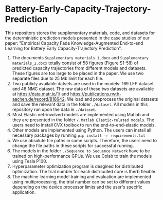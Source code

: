 # Battery-Early-Capacity-Trajectory-Prediction
This repository stores the supplementary materials, code, and datasets for the deterministic prediction models presented in the case studies of our paper: "Empirical Capacity Fade Knowledge-Augmented End-to-end Learning for Battery Early Capacity-Trajectory Prediction".
1. The documents `Supplementary materials_1.docx` and `Supplementary materials_2.docx` totally consist of 58 figures (Figure S1-58) of predicted capacity trajectories from different models and datasets. These figures are too large to be placed in the paper. We use two separate files due to 25 Mb limit for each file.
2. Two publicly available datsets are used in the models: 169 LFP dataset and 48 NMC dataset. The raw data of these two datasets are  available at https://data.matr.io/1/ and https://publications.rwth-aachen.de/record/818642. We load and proprocess the original datasets
and save the relevant data in the folder `./dataset`. All models in this repository run upon the data in `./dataset`.
3. Most Elastic net-involved models are implemented using Matlab and they are presented in the folder `/.Matlab Elastic-related models`. The users need to install CVX toolbox to run the end-to-end-elastic models.
4. Other models are implemented using Python. The users can install all necessary packages by running `pip install -r requirements.txt`
5. We use absolute file paths in some scripts. Therefore, the users need to change the file paths in these scripts for successful running.
6. The models in the folder `./Sequence to Sequence Network` have to be trained on high-performance GPUs. We use Colab to train the models using Tesla P100. 
7. Hyperparameter optimization program is desgined for distributed optimization. The trial number for each distributed core is therb flexible.
8. The machine learning model training and evaluation are implemented using multiprocessing, the trial number can be set to different values depending on the device processor limits and the user's specific application.


